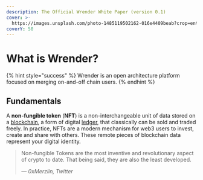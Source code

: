 ```yaml
---
description: The Official Wrender White Paper (version 0.1)
cover: >-
  https://images.unsplash.com/photo-1485119502162-016e4409beab?crop=entropy&cs=srgb&fm=jpg&ixid=MnwxOTcwMjR8MHwxfHNlYXJjaHw1fHxidWxifGVufDB8fHx8MTY0NjU5NDU4MQ&ixlib=rb-1.2.1&q=85
coverY: 50
---
```


# What is Wrender?

{% hint style="success" %}
Wrender is an open architecture platform focused on merging on-and-off chain users.
{% endhint %}

## Fundamentals

A **non-fungible token** (**NFT**) is a non-interchangeable unit of data stored on a [blockchain](https://en.wikipedia.org/wiki/Blockchain), a form of digital [ledger](https://en.wikipedia.org/wiki/Ledger), that classically can be sold and traded freely. In practice, NFTs are a modern mechanism for web3 users to invest, create and share with others. These remote pieces of blockchain data represent your digital identity.

> Non-fungible Tokens are the most inventive and revolutionary aspect of crypto to date. That being said, they are also the least developed.
>
> — _0xMerzlin, Twitter_
